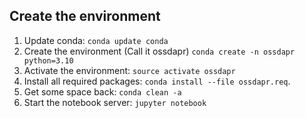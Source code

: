 ## Create the environment
1. Update conda: `conda update conda`
2. Create the environment (Call it ossdapr) `conda create -n ossdapr python=3.10`
3. Activate the environment: `source activate ossdapr`
4. Install all required packages: `conda install --file ossdapr.req`.
5. Get some space back: `conda clean -a`
6. Start the notebook server: `jupyter notebook`